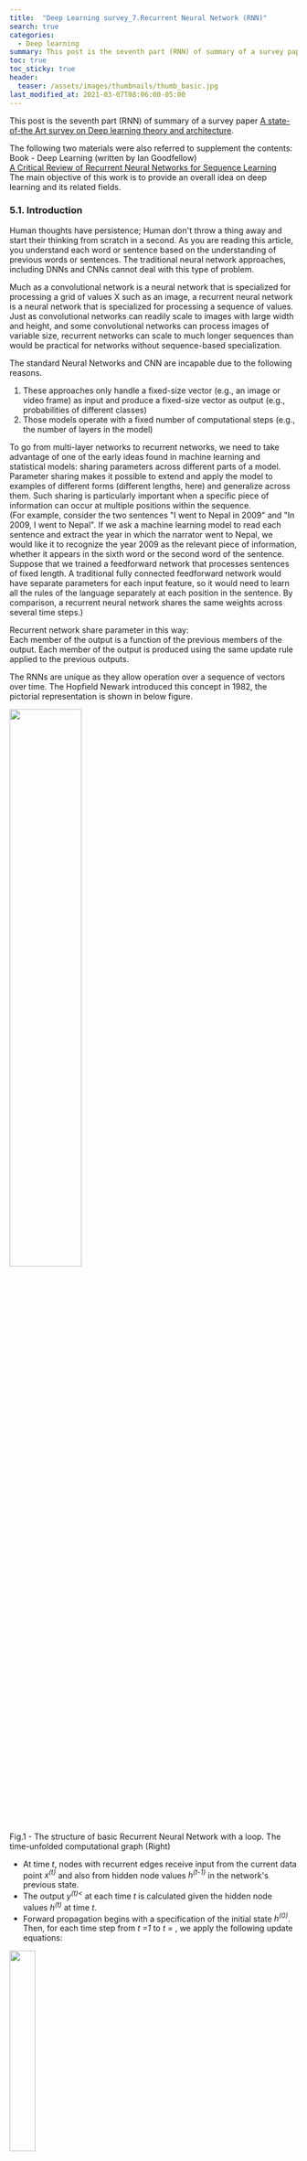 ```yaml
---
title:  "Deep Learning survey_7.Recurrent Neural Network (RNN)"
search: true
categories:
  - Deep learning
summary: This post is the seventh part (RNN) of summary of a survey paper.
toc: true
toc_sticky: true
header:
  teaser: /assets/images/thumbnails/thumb_basic.jpg
last_modified_at: 2021-03-07T08:06:00-05:00
---
```



This post is the seventh part (RNN) of summary of a survey paper
[A state-of-the Art survey on Deep learning theory and architecture](https://www.mdpi.com/2079-9292/8/3/292).  

The following two materials were also referred to supplement the contents:  
Book - Deep Learning (written by Ian Goodfellow)  
[A Critical Review of Recurrent Neural Networks for Sequence Learning](https://arxiv.org/pdf/1506.00019.pdf)  
The main objective of this work is to provide an overall idea on deep learning and its related fields.  



### 5.1. Introduction  

Human thoughts have persistence; Human don't throw a thing away and start their thinking from scratch in a second. As you are reading this article, you understand each word or sentence based on the understanding of previous words or sentences. The traditional neural network approaches, including DNNs and CNNs cannot deal with this type of problem.  

Much as a convolutional network is a neural network that is specialized for processing a grid of values X such as an image, a recurrent neural network is a neural network that is specialized for processing a sequence of values. Just as convolutional networks can readily scale to images with large width and height, and some convolutional networks can process images of variable size, recurrent networks can scale to much longer sequences than would be practical for networks without sequence-based specialization.  

The standard Neural Networks and CNN are incapable due to the following reasons.  
1. These approaches only handle a fixed-size vector (e.g., an image or video frame) as input and produce a fixed-size vector as output (e.g., probabilities of different classes)  
2. Those models operate with a fixed number of computational steps (e.g., the number of layers in the model)  

To go from multi-layer networks to recurrent networks, we need to take advantage of one of the early ideas found in machine learning and statistical models: sharing parameters across different parts of a model. Parameter sharing makes it possible to extend and apply the model to examples of different forms (different lengths, here) and generalize across them. Such sharing is particularly important when a specific piece of information can occur at multiple positions within the sequence.  
(For example, consider the two sentences "I went to Nepal in 2009" and "In 2009, I went to Nepal". If we ask a machine learning model to read each sentence and extract the year in which the narrator went to Nepal, we would like it to recognize the year 2009 as the relevant piece of information, whether it appears in the sixth word or the second word of the sentence.  
Suppose that we trained a feedforward network that processes sentences of fixed length. A traditional fully connected feedforward network would have separate parameters for each input feature, so it would need to learn all the rules of the language separately at each position in the sentence. By comparison, a recurrent neural network shares the same weights across several time steps.)  

Recurrent network share parameter in this way:  
Each member of the output is a function of the previous members of the output. Each member of the output is produced using the same update rule applied to the previous outputs.

The RNNs are unique as they allow operation over a sequence of vectors over time. The Hopfield Newark introduced this concept in 1982, the pictorial representation is shown in below figure.  

<p>
  <img src="/assets/images/blog/DL_survey_05.RNN/Figure1.png" style="width:50%">
  <figcaption>Fig.1 - The structure of basic Recurrent Neural Network with a loop. The time-unfolded computational graph (Right)</figcaption>
</p>

- At time *t*, nodes with recurrent edges receive input from the current data point *x<sup>(t)</sup>* and also from hidden node values *h<sup>(t-1)</sup>* in the network's previous state.  
- The output *<hat>y<sup>(t)<</sup></hat>* at each time *t* is calculated given the hidden node values *h<sup>(t)</sup>* at time *t*.  
- Forward propagation begins with a specification of the initial state *h<sup>(0)</sup>*. Then, for each time step from *t =1* to *t = <tau>*, we apply the following update equations:  

<p>
  <img src="/assets/images/blog/DL_survey_05.RNN/Equation1.png" style="width:30%">
</p>

- The total loss for a given sequence of *x* values paired with a sequence of *y* values would then be just the sum of the losses over all the time steps. For example, if *L<sup>(t)</sup>* is the negative log-likelihood of *y<sup>(t)</sup>* given *x<sup>(1)</sup>, ..., x<sup>(t)</sup>*, then:  

<p>
  <img src="/assets/images/blog/DL_survey_05.RNN/Equation2.png" style="width:30%">
</p>

- The back-propagation algorithm applied to the unrolled graph is called **back-propagation through time** or **BPTT** and is discussed later.  

<br>

##### Early recurrent network designs  

Different versions of RNN have been proposed by Jordan and Elman.  

**RNN architecture by Jordan**  

<p>
  <img src="/assets/images/blog/DL_survey_05.RNN/Figure2.png" style="width:50%">
  <figcaption>Fig.2 - A recurrent neural network as proposed by Jordan [1986]. Output units are connected to special units that at the next time step feed into themselves and into hidden units.</figcaption>
</p>

- An early architecture for supervised learning on sequences was introduced by Jordan.  
- Such a network is a feedforward network with a single hidden layer that is extended with special units.  
- Output node values are fed to the special units, which then feed these values to the hidden nodes at the following time step.  
- Several modern architectures use a related form of direct transfer from output nodes; translates sentences between natural languages, and when generating a text sequence, the word chosen at each time step is fed into the network as input at the following time step.  
- Additionally, the special units in a Jordan network are self-connected.  
- Intuitively, these edges allow sending information across multiple time steps without perturbing the output at each intermediate time step.  

**RNN architecture by Elman**

<p>
  <img src="/assets/images/blog/DL_survey_05.RNN/Figure3.png" style="width:50%">
  <figcaption>Fig.3 - A recurrent neural network as proposed by Elman [1990]. Hidden units are connected to context units, which feed back into the hidden units at the next time step.</figcaption>
</p>

- The architecture introduced by Elman is simpler than the earlier Jordan architecture.  
- Associated with each unit in the hidden layer is a context unit.  
- Each such unit *j'* takes as input the state of the corresponding hidden node *j* at the previous time step, along an edge of fixed weight *w<sub>j'j</sub>* = 1.  
- This value then feeds back into the same hidden node *j* along a standard edge.  
- This architecture is equivalent to a simple RNN in which each hidden node has a single self-connected recurrent edge.  
- The idea of fixed-weight recurrent edges that make hidden nodes self-connected is fundamental in subsequent work on LSTM networks.  

<br>

##### Training recurrent networks  

Computing the gradient through a recurrent neural network is straightforward. No specialized algorithm are necessary. Gradients obtained by back-propagation may then be used with any general-purpose gradient-based techniques to train an RNN.  
To gain some intuition for how the BPTT algorithm behaves, the book (Deep learning writen by Ian Goodfellow) provides an example of how to compute gradients by BPTT for the RNN equations. For each node N we need to compute the gradient *Delta<sub>N</sub>L*, based on the gradient computed at nodes that follow it in the graph.  
I attached only the equations, you can derive the equations with some writing.  

<p>
  <img src="/assets/images/blog/DL_survey_05.RNN/Equation3.png" style="width:100%">
</p>

<br>

**Gradient Vanishing and Exploding problems**  

<p>
  <img src="/assets/images/blog/DL_survey_05.RNN/Figure4.png" style="width:50%">
  <figcaption>Fig.4 - A visualization of the vanishing gradient problem. If the weight along the recurrent edge is less than one, the contribution of the input at the first time step to the output at the final time step will decrease exponentially fast as a function of the length of the time interval in between.</figcaption>
</p>

- Learning with recurrent networks can be especially challenging due to the difficulty of learning long range dependencies.  
- The problems of vanishing and exploding gradients occur when backpropagating errors across many time steps.
(The tying of weights across time steps means that the recurrent edge at the hidden node j always has the same weight. Therefore, the contribution of the input at time {Tau} to the output at time *t* will either explode or approach zero, exponentially fast as *t - {Tau}* grows large. Hence the derivative of the error with respect to the input will either explode or vanish.)  
- Which of the two phenomena occurs depends on whether the weight of the recurrent edge *<abs>w<sub>jj</sub></abs>* > 1 or *w<sub>jj</sub>* < 1 and on the activation function in the hidden node.  


**Solutions**  
- Truncated backpropagation through time (TBPTT) is one solution to the exploding gradient problem for continuously running networks.  
- With TBPTT, some maximum number of time steps is set along which error can be propagated.  
- While TBPTT with a small cutoff can be used to alleviate the exploding gradient problem, it requires that one sacrifice the ability to learn long range dependencies.   
- The LSTM architecture uses carefully designed nodes with recurrent edges with fixed unit weight as a solution to the vanishing gradient problem.  





<br>
